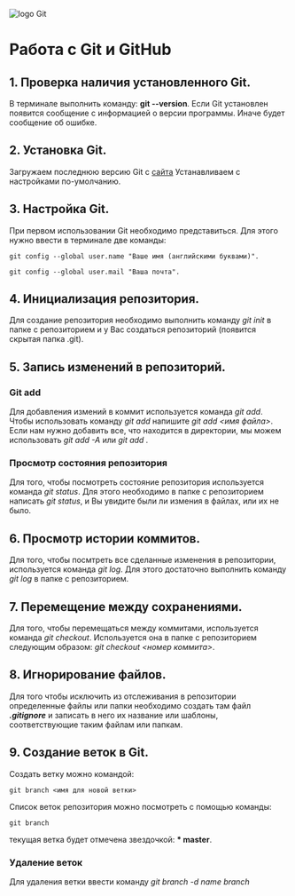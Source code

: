 ![logo Git](git-logo.png)
# Работа с Git и GitHub 
## 1. Проверка наличия установленного Git.
В терминале выполнить команду: **git --version**. Если Git установлен появится сообщение с информацией о версии программы. Иначе будет сообщение об ошибке.
## 2. Установка Git.
Загружаем последнюю версию Git с [сайта](https://git-scm.com/downloads)
Устанавливаем с настройками по-умолчанию.
## 3. Настройка Git.
При первом использовании Git необходимо представиться. Для этого нужно ввести в терминале две команды:
```
git config --global user.name "Ваше имя (английскими буквами)".

git config --global user.mail "Ваша почта".
```
## 4. Инициализация репозитория.
Для создание репозитория необходимо выполнить команду *git init* в папке с репозиторием и у Вас создаться репозиторий (появится скрытая папка .git).
## 5. Запись изменений в репозиторий.
### **Git add**
Для добавления измений в коммит используется команда *git add*. Чтобы использовать команду *git add* напишите *git add <имя файла>*. Если нам нужно добавить все, что находится в директории, мы можем использовать *git add -A* или *git add .*
### **Просмотр состояния репозитория**
Для того, чтобы посмотреть состояние репозитория используется команда *git status*. Для этого необходимо в папке с репозиторием написать *git status*, и Вы увидите были ли измения в файлах, или их не было.
## 6. Просмотр истории коммитов.
Для того, чтобы посмтреть все сделанные изменения в репозитории, используется команда *git log*. Для этого достаточно выполнить команду *git log* в папке с репозиторием.
## 7. Перемещение между сохранениями.
Для того, чтобы перемещаться между коммитами, используется команда *git checkout*. Используется она в папке с репозиторием следующим образом: *git checkout <номер коммита>*.
## 8. Игнорирование файлов.
Для того чтобы исключить из отслеживания в репозитории определенные файлы или папки необходимо создать там файл ***.gitignore*** и записать в него их название или шаблоны, соответствующие таким файлам или папкам.
## 9. Создание веток в Git.
Создать ветку можно командой:
```
git branch <имя для новой ветки>
```
Список веток репозитория можно посмотреть с помощью команды:
```
git branch
```
текущая ветка будет отмечена звездочкой:
**\* master**.
### **Удаление веток**
Для удаления ветки ввести команду *git branch -d name branch*